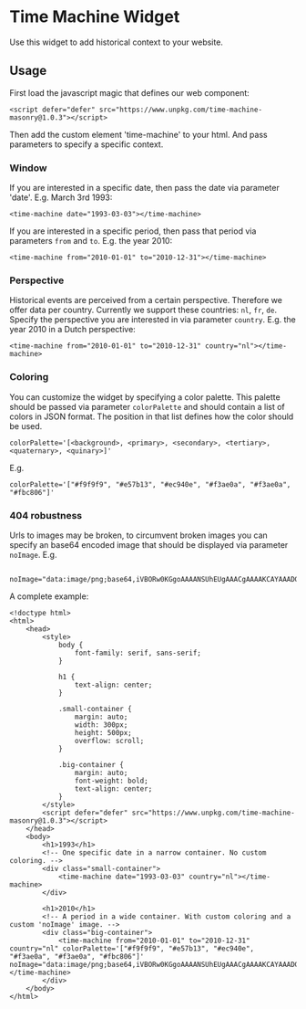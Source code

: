 # Time Machine Widget

Use this widget to add historical context to your website.

## Usage
First load the javascript magic that defines our web component:
```
<script defer="defer" src="https://www.unpkg.com/time-machine-masonry@1.0.3"></script>
```

Then add the custom element 'time-machine' to your html. And pass parameters to specify a specific context.
### Window
If you are interested in a specific date, then pass the date via parameter 'date'. E.g. March 3rd 1993:
```
<time-machine date="1993-03-03"></time-machine>
```
If you are interested in a specific period, then pass that period via parameters `from` and `to`. E.g. the year 2010:
```
<time-machine from="2010-01-01" to="2010-12-31"></time-machine>
```

### Perspective
Historical events are perceived from a certain perspective. Therefore we offer data per country. Currently we support these countries: `nl`, `fr`, `de`.
Specify the perspective you are interested in via parameter `country`. E.g. the year 2010 in a Dutch perspective:
```
<time-machine from="2010-01-01" to="2010-12-31" country="nl"></time-machine>
```

### Coloring
You can customize the widget by specifying a color palette. This palette should be passed via parameter `colorPalette` and should contain a list of colors in JSON format. The position in that list defines how the color should be used.
```
colorPalette='[<background>, <primary>, <secondary>, <tertiary>, <quaternary>, <quinary>]'
```
E.g.
```
colorPalette='["#f9f9f9", "#e57b13", "#ec940e", "#f3ae0a", "#f3ae0a", "#fbc806"]'
```

### 404 robustness
Urls to images may be broken, to circumvent broken images you can specify an base64 encoded image that should be displayed via parameter `noImage`. E.g.
```
    noImage="data:image/png;base64,iVBORw0KGgoAAAANSUhEUgAAACgAAAAKCAYAAADGmhxQAAAABmJLR0QA/wD/AP+gvaeTAAAACXBIWXMAAAsTAAALEwEAmpwYAAAAB3RJTUUH5wQMDCEDZE8l3wAAAAxpVFh0Q29tbWVudAAAAAAAvK6ymQAAABVJREFUOMtjYBgFo2AUjIJRMAooAQAGSgABkOHaHwAAAABJRU5ErkJggg=="
```

A complete example:
```
<!doctype html>
<html>
    <head>
        <style>
            body {
                font-family: serif, sans-serif;
            }

            h1 {
                text-align: center;
            }

            .small-container {
                margin: auto;
                width: 300px;
                height: 500px;
                overflow: scroll;
            }

            .big-container {
                margin: auto;
                font-weight: bold;
                text-align: center;
            }
        </style>
        <script defer="defer" src="https://www.unpkg.com/time-machine-masonry@1.0.3"></script>
    </head>
    <body>
        <h1>1993</h1>
        <!-- One specific date in a narrow container. No custom coloring. -->
        <div class="small-container">
            <time-machine date="1993-03-03" country="nl"></time-machine>
        </div>

        <h1>2010</h1>
        <!-- A period in a wide container. With custom coloring and a custom 'noImage' image. -->
        <div class="big-container">
            <time-machine from="2010-01-01" to="2010-12-31" country="nl" colorPalette='["#f9f9f9", "#e57b13", "#ec940e", "#f3ae0a", "#f3ae0a", "#fbc806"]' noImage="data:image/png;base64,iVBORw0KGgoAAAANSUhEUgAAACgAAAAKCAYAAADGmhxQAAAABmJLR0QA/wD/AP+gvaeTAAAACXBIWXMAAAsTAAALEwEAmpwYAAAAB3RJTUUH5wQMDCEDZE8l3wAAAAxpVFh0Q29tbWVudAAAAAAAvK6ymQAAABVJREFUOMtjYBgFo2AUjIJRMAooAQAGSgABkOHaHwAAAABJRU5ErkJggg=="></time-machine>
        </div>
    </body>
</html>
```